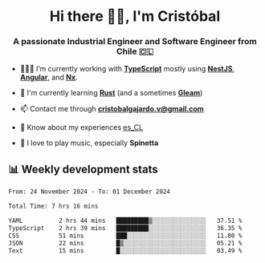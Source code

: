 <h1 align="center">Hi there ✌🏻, I'm Cristóbal</h1>
<h3 align="center">A passionate Industrial Engineer and Software Engineer from Chile 🇨🇱</h3>

- 🧑🏻‍💻 I’m currently working with **[TypeScript](https://www.typescriptlang.org)** mostly using **[NestJS](https://nestjs.com)**, **[Angular](https://angular.io)**, and **[Nx](https://nx.dev)**.

- 🌱 I'm currently learning **[Rust](https://www.rust-lang.org)** (and a sometimes **[Gleam](https://gleam.run/)**)

- 📫 Contact me through **cristobalgajardo.v@gmail.com**

- 📄 Know about my experiences [es_CL](https://bit.ly/cv-cristobal-gajardo)

- 🎸 I love to play music, especially **Spinetta**

## 📊 Weekly development stats

<!--START_SECTION:waka-->

```txt
From: 24 November 2024 - To: 01 December 2024

Total Time: 7 hrs 16 mins

YAML          2 hrs 44 mins   █████████▒░░░░░░░░░░░░░░░   37.51 %
TypeScript    2 hrs 39 mins   █████████░░░░░░░░░░░░░░░░   36.35 %
CSS           51 mins         ███░░░░░░░░░░░░░░░░░░░░░░   11.80 %
JSON          22 mins         █▒░░░░░░░░░░░░░░░░░░░░░░░   05.21 %
Text          15 mins         █░░░░░░░░░░░░░░░░░░░░░░░░   03.49 %
```

<!--END_SECTION:waka-->
